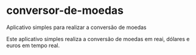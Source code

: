 # conversor-de-moedas
Aplicativo simples para realizar a conversão de moedas

Este aplicativo simples realiza a conversão de moedas em reai, dólares e euros em tempo real.
